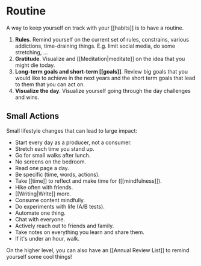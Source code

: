 # Routine

A way to keep yourself on track with your [[habits]] is to have a routine.

1. **Rules**. Remind yourself on the current set of rules, constrains, various addictions, time-draining things. E.g. limit social media, do some stretching, ...
2. **Gratitude**. Visualize and [[Meditation|meditate]] on the idea that you might die today.
3. **Long-term goals and short-term [[goals]]**. Review big goals that you would like to achieve in the next years and the short term goals that lead to them that you can act on.
4. **Visualize the day**. Visualize yourself going through the day challenges and wins.

## Small Actions

Small lifestyle changes that can lead to large impact:

- Start every day as a producer, not a consumer.
- Stretch each time you stand up.
- Go for small walks after lunch.
- No screens on the bedroom.
- Read one page a day.
- Be specific (time, words, actions).
- Take [[time]] to reflect and make time for ([[mindfulness]]).
- Hike often with friends.
- [[Writing|Write]] more.
- Consume content mindfully.
- Do experiments with life (A/B tests).
- Automate one thing.
- Chat with everyone.
- Actively reach out to friends and family.
- Take notes on everything you learn and share them.
- If it's under an hour, walk.

On the higher level, you can also have an [[Annual Review List]] to remind yourself some cool things!
